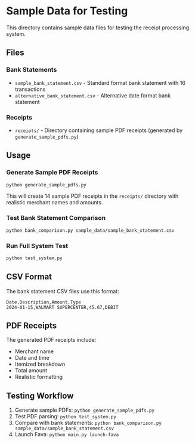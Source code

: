 # Sample Data for Testing

This directory contains sample data files for testing the receipt processing system.

## Files

### Bank Statements
- `sample_bank_statement.csv` - Standard format bank statement with 16 transactions
- `alternative_bank_statement.csv` - Alternative date format bank statement

### Receipts
- `receipts/` - Directory containing sample PDF receipts (generated by `generate_sample_pdfs.py`)

## Usage

### Generate Sample PDF Receipts
```bash
python generate_sample_pdfs.py
```

This will create 14 sample PDF receipts in the `receipts/` directory with realistic merchant names and amounts.

### Test Bank Statement Comparison
```bash
python bank_comparison.py sample_data/sample_bank_statement.csv
```

### Run Full System Test
```bash
python test_system.py
```

## CSV Format

The bank statement CSV files use this format:
```csv
Date,Description,Amount,Type
2024-01-15,WALMART SUPERCENTER,45.67,DEBIT
```

## PDF Receipts

The generated PDF receipts include:
- Merchant name
- Date and time
- Itemized breakdown
- Total amount
- Realistic formatting

## Testing Workflow

1. Generate sample PDFs: `python generate_sample_pdfs.py`
2. Test PDF parsing: `python test_system.py`
3. Compare with bank statements: `python bank_comparison.py sample_data/sample_bank_statement.csv`
4. Launch Fava: `python main.py launch-fava` 